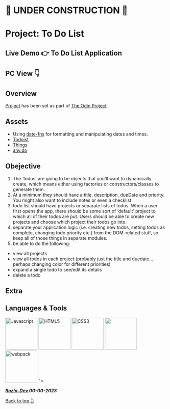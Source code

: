 # 🚫 UNDER CONSTRUCTION 🚫

# Project: To Do List

## Live Demo 👉 To Do List Application

## PC View 👇


## Overview

[Project]() has been set as part of [The Odin Project](https://www.theodinproject.com/)

## Assets

- Using <a href="https://github.com/date-fns/date-fns">date-fns</a> for formatting and manipulating dates and times.
- <a href="https://todoist.com/">Todoist</a>
- <a href="https://culturedcode.com/things/">Things</a>
- <a href="https://www.any.do/">any.do</a>

## Obejective

1. The ‘todos’ are going to be objects that you’ll want to dynamically create, which means either using factories or constructors/classes to generate them.
2.  At a minimum they should have a title, description, dueDate and priority. You might also want to include notes or even a checklist
3. todo list should have projects or separate lists of todos. When a user first opens the app, there should be some sort of ‘default’ project to which all of their todos are put. Users should be able to create new projects and choose which project their todos go into.
4. separate your application logic (i.e. creating new todos, setting todos as complete, changing todo priority etc.) from the DOM-related stuff, so keep all of those things in separate modules.
5. be able to do the following:
- view all projects
- view all todos in each project (probably just the title and duedate… perhaps changing color for different priorities)
- expand a single todo to see/edit its details
- delete a todo


## Extra

## Languages & Tools

<a href="https://javascript.info/"><img width="100" alt="Javascript" src="https://cdn.jsdelivr.net/gh/devicons/devicon/icons/javascript/javascript-plain.svg" /></a> <a href="https://html.com/html5/"><img width="100" alt="HTML5" src="https://cdn.jsdelivr.net/gh/devicons/devicon/icons/html5/html5-plain-wordmark.svg" /></a> <a href="https://css3.com/"><img width="100" alt="CSS3" src="https://cdn.jsdelivr.net/gh/devicons/devicon/icons/css3/css3-plain-wordmark.svg" /></a> <img width="100" src="https://cdn.jsdelivr.net/gh/devicons/devicon/icons/git/git-original.svg" /> <a href="https://webpack.js.org/"><img width="100" alt="webpack" src="https://cdn.jsdelivr.net/gh/devicons/devicon/icons/webpack/webpack-original.svg" /></a>
          ">
          


***<a href="https://twitter.com/Crypto_Rozla"> Rozla-Dev </a> 00-00-2023***


[Back to top 👆](#project)